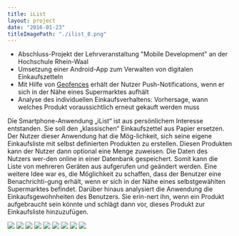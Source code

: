 ```yaml
---
title: iList
layout: project
date: "2016-01-23"
titleImagePath: "./ilist_8.png"
---
```

* Abschluss-Projekt der Lehrveranstaltung "Mobile Development" an der Hochschule Rhein-Waal
* Umsetzung einer Android-App zum Verwalten von digitalen Einkaufszetteln
* Mit Hilfe von <a href="https://developer.android.com/training/location/geofencing.html" target="_blank">Geofences</a> erhält der Nutzer Push-Notifications, wenn er sich in der Nähe eines Supermarktes aufhält
* Analyse des individuellen Einkaufsverhaltens: Vorhersage, wann welches Produkt voraussichtlich erneut gekauft werden muss

Die Smartphone-Anwendung „iList“ ist aus persönlichem Interesse entstanden. Sie soll den „klassischen“ Einkaufszettel aus Papier ersetzen. Der Nutzer dieser Anwendung hat die Mög-lichkeit, sich seine eigene Einkaufsliste mit selbst definierten Produkten zu erstellen. Diesen Produkten kann der Nutzer dann optional eine Menge zuweisen. Die Daten des Nutzers wer-den online in einer Datenbank gespeichert. Somit kann die Liste von mehreren Geräten aus aufgerufen und geändert werden.
Eine weitere Idee war es, die Möglichkeit zu schaffen, dass der Benutzer eine Benachrichti-gung erhält, wenn er sich in der Nähe eines selbstgewählten Supermarktes befindet.
Darüber hinaus analysiert die Anwendung die Einkaufsgewohnheiten des Benutzers. Sie erin-nert ihn, wenn ein Produkt aufgebraucht sein könnte und schlägt dann vor, dieses Produkt zur Einkaufsliste hinzuzufügen.

<media-slider>
    <img src="./ilist_1.png"/>
    <img src="./ilist_2.png"/>
    <img src="./ilist_3.png"/>
    <img src="./ilist_4.png"/>
    <img src="./ilist_5.png"/>
    <img src="./ilist_6.png"/>
    <img src="./ilist_7.png"/>
    <img src="./ilist_8.png"/>
    <img src="./ilist_9.png"/>
</media-slider>